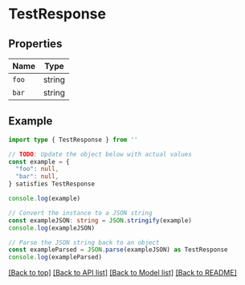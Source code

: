 
# TestResponse


## Properties

Name | Type
------------ | -------------
`foo` | string
`bar` | string

## Example

```typescript
import type { TestResponse } from ''

// TODO: Update the object below with actual values
const example = {
  "foo": null,
  "bar": null,
} satisfies TestResponse

console.log(example)

// Convert the instance to a JSON string
const exampleJSON: string = JSON.stringify(example)
console.log(exampleJSON)

// Parse the JSON string back to an object
const exampleParsed = JSON.parse(exampleJSON) as TestResponse
console.log(exampleParsed)
```

[[Back to top]](#) [[Back to API list]](../README.md#api-endpoints) [[Back to Model list]](../README.md#models) [[Back to README]](../README.md)


